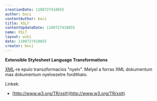 ```yaml
---
creationDate: 1100727410655 
author: boci 
contentAuthor: boci 
title: XSLT 
contentUpdateDate: 1100727410655 
name: XSLT 
layout: wiki 
date: 1100727410655 
creator: boci 
---
```

__Extensible Stylesheet Language Transformations__

[XML](XML.html)-re epulo transzformacios "nyelv". Melyel a forras XML dokumentum mas dokumentum nyelvezetre fordithato.

Linkek:

*   [http://www.w3.org/TR/xslt](http://www.w3.org/TR/xslt)
